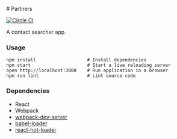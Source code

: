 # Partners

[![Circle CI](https://circleci.com/gh/arreche/partners.svg?style=svg)](https://circleci.com/gh/arreche/partners)

A contact searcher app.

### Usage

```
npm install                   # Install dependencies
npm start                     # Start a live reloading server
open http://localhost:3000    # Run application in a browser
npm run lint                  # Lint source code
```

### Dependencies

* React
* Webpack
* [webpack-dev-server](https://github.com/webpack/webpack-dev-server)
* [babel-loader](https://github.com/babel/babel-loader)
* [react-hot-loader](https://github.com/gaearon/react-hot-loader)
